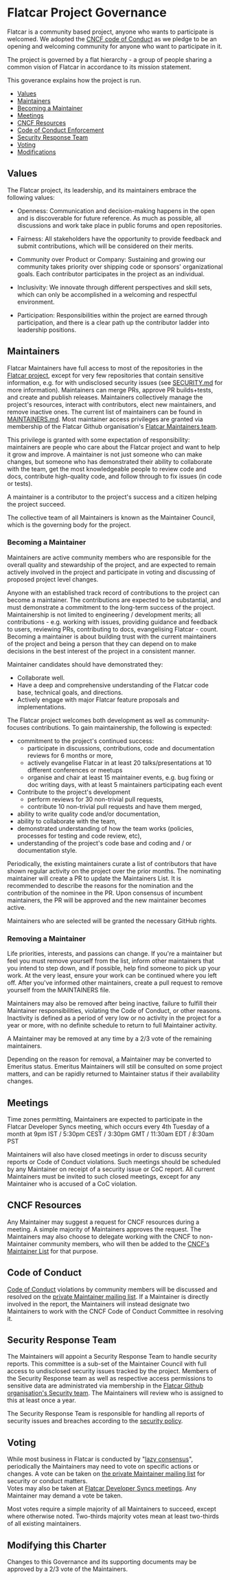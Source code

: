 # Flatcar Project Governance


Flatcar is a community based project, anyone who wants to participate is welcomed.
We adopted the [CNCF code of Conduct](./CODE_OF_CONDUCT.md) as we pledge to be an opening and welcoming community for anyone who want to participate in it.

The project is governed by a flat hierarchy - a group of people sharing a common vision of Flatcar in accordance to its mission statement.

This goverance explains how the project is run.

- [Values](#values)
- [Maintainers](#maintainers)
- [Becoming a Maintainer](#becoming-a-maintainer)
- [Meetings](#meetings)
- [CNCF Resources](#cncf-resources)
- [Code of Conduct Enforcement](#code-of-conduct)
- [Security Response Team](#security-response-team)
- [Voting](#voting)
- [Modifications](#modifying-this-charter)

## Values

The Flatcar project, its leadership, and its maintainers embrace the following values:

* Openness: Communication and decision-making happens in the open and is discoverable for future
  reference. As much as possible, all discussions and work take place in public
  forums and open repositories.

* Fairness: All stakeholders have the opportunity to provide feedback and submit
  contributions, which will be considered on their merits.

* Community over Product or Company: Sustaining and growing our community takes
  priority over shipping code or sponsors' organizational goals.  Each
  contributor participates in the project as an individual.

* Inclusivity: We innovate through different perspectives and skill sets, which
  can only be accomplished in a welcoming and respectful environment.

* Participation: Responsibilities within the project are earned through
  participation, and there is a clear path up the contributor ladder into leadership
  positions.

## Maintainers

Flatcar Maintainers have full access to most of the repositories in the [Flatcar project](https://github.com/orgs/flatcar/), except for very few repositories that contain sensitive information, e.g. for with undisclosed security issues (see [SECURITY.md](./SECURITY.md) for more information).
Maintainers can merge PRs, approve PR builds+tests, and create and publish releases.
Maintainers collectively manage the project's resources, interact with contributors, elect new maintainers, and remove inactive ones.
The current list of maintainers can be found in [MAINTAINERS.md](./MAINTAINERS.md). Most maintainer access privileges are granted via membership of the Flatcar Github organisation's [Flatcar Maintainers team](https://github.com/orgs/flatcar/teams/flatcar-maintainers).

This privilege is granted with some expectation of responsibility: maintainers
are people who care about the Flatcar project and want to help it grow and
improve. A maintainer is not just someone who can make changes, but someone who
has demonstrated their ability to collaborate with the team, get the most
knowledgeable people to review code and docs, contribute high-quality code, and
follow through to fix issues (in code or tests).

A maintainer is a contributor to the project's success and a citizen helping
the project succeed.

The collective team of all Maintainers is known as the Maintainer Council, which
is the governing body for the project.

### Becoming a Maintainer

Maintainers are active community members who are responsible for the overall quality and stewardship of the project, and are expected to remain actively involved in the project and participate in voting and discussing of proposed project level changes.

Anyone with an established track record of contributions to the project can become a maintainer.
The contributions are expected to be substantial, and must demonstrate a commitment to the long-term success of the project.
Maintainership is not limited to engineering / development merits; all contributions - e.g. working with issues, providing guidance and feedback to users, reviewing PRs, contributing to docs, evangelising Flatcar - count.
Becoming a maintainer is about building trust with the current maintainers of the project and being a person that they can depend on to make decisions in the best interest of the project in a consistent manner.

Maintainer candidates should have demonstrated they:
- Collaborate well.
- Have a deep and comprehensive understanding of the Flatcar code base, technical goals, and directions.
- Actively engage with major Flatcar feature proposals and implementations.

The Flatcar project welcomes both development as well as community-focuses contributions.
To gain maintainership, the following is expected:
  * commitment to the project's continued success:
    * participate in discussions, contributions, code and documentation reviews for 6 months or more,
    * actively evangelise Flatcar in at least 20 talks/presentations at 10 different conferences or meetups
    * organise and chair at least 15 maintainer events, e.g. bug fixing or doc writing days, with at least 5 maintainers participating each event
  * Contribute to the project's development
    * perform reviews for 30 non-trivial pull requests,
    * contribute 10 non-trivial pull requests and have them merged,
  * ability to write quality code and/or documentation,
  * ability to collaborate with the team,
  * demonstrated understanding of how the team works (policies, processes for testing and code review, etc),
  * understanding of the project's code base and coding and / or documentation style.

Periodically, the existing maintainers curate a list of contributors that have shown regular activity on the project over the prior months.
The nominating maintainer will create a PR to update the Maintainers List.
It is recommended to describe the reasons for the nomination and the contribution of the nominee in the PR.
Upon consensus of incumbent maintainers, the PR will be approved and the new maintainer becomes active.

Maintainers who are selected will be granted the necessary GitHub rights.


### Removing a Maintainer

Life priorities, interests, and passions can change.
If you're a maintainer but feel you must remove yourself from the list, inform other maintainers that you intend to step down, and if possible, help find someone to pick up your work. 
At the very least, ensure your work can be continued where you left off.
After you've informed other maintainers, create a pull request to remove yourself from the MAINTAINERS file.

Maintainers may also be removed after being inactive, failure to fulfill their 
Maintainer responsibilities, violating the Code of Conduct, or other reasons.
Inactivity is defined as a period of very low or no activity in the project 
for a year or more, with no definite schedule to return to full Maintainer 
activity.

A Maintainer may be removed at any time by a 2/3 vote of the remaining maintainers.

Depending on the reason for removal, a Maintainer may be converted to Emeritus
status.  Emeritus Maintainers will still be consulted on some project matters,
and can be rapidly returned to Maintainer status if their availability changes.


## Meetings

Time zones permitting, Maintainers are expected to participate in the Flatcar Developer Syncs meeting, which occurs every 4th Tuesday of a month at 9pm IST / 5:30pm CEST / 3:30pm GMT / 11:30am EDT / 8:30am PST

Maintainers will also have closed meetings in order to discuss security reports
or Code of Conduct violations.  Such meetings should be scheduled by any
Maintainer on receipt of a security issue or CoC report.  All current Maintainers
must be invited to such closed meetings, except for any Maintainer who is
accused of a CoC violation.

## CNCF Resources

Any Maintainer may suggest a request for CNCF resources during a
meeting.  A simple majority of Maintainers approves the request.  The Maintainers
may also choose to delegate working with the CNCF to non-Maintainer community
members, who will then be added to the [CNCF's Maintainer List](https://github.com/cncf/foundation/blob/main/project-maintainers.csv)
for that purpose.

## Code of Conduct

[Code of Conduct](./code-of-conduct.md)
violations by community members will be discussed and resolved
on the [private Maintainer mailing list](maintainers@flatcar-linux.org).  If a Maintainer is directly involved
in the report, the Maintainers will instead designate two Maintainers to work
with the CNCF Code of Conduct Committee in resolving it.

## Security Response Team

The Maintainers will appoint a Security Response Team to handle security reports.
This committee is a sub-set of the Maintainer Council with full access to undisclosed security issues tracked by the project.
Members of the Security Response team as well as respective access permissions to sensitive data are administrated via membership in the [Flatcar Github organisation's Security team](https://github.com/orgs/flatcar/teams/flatcar-security-team).
The Maintainers will review who is assigned to this at least once a year.

The Security Response Team is responsible for handling all reports of security
issues and breaches according to the [security policy](./SECURITY.md).

## Voting

While most business in Flatcar is conducted by "[lazy consensus](https://community.apache.org/committers/lazyConsensus.html)", 
periodically the Maintainers may need to vote on specific actions or changes.
A vote can be taken on 
[the private Maintainer mailing list](maintainers@flatcar-linux.org) for security or conduct matters.  
Votes may also be taken at [Flatcar Developer Syncs meetings](https://meet.flatcar.org/OfficeHours).  Any Maintainer may
demand a vote be taken.

Most votes require a simple majority of all Maintainers to succeed, except where
otherwise noted.  Two-thirds majority votes mean at least two-thirds of all 
existing maintainers.

## Modifying this Charter

Changes to this Governance and its supporting documents may be approved by 
a 2/3 vote of the Maintainers.
